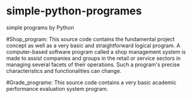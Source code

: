 # simple-python-programes
simple programs by Python

#Shop_program: 
This source code contains the fundamental project concept as well as a very basic and straightforward logical program. A computer-based software program called a shop management system is made to assist companies and groups in the retail or service sectors in managing several facets of their operations. Such a program's precise characteristics and functionalities can change.

#Grade_programe: 
This source code contains a very basic academic performance evaluation system program.
